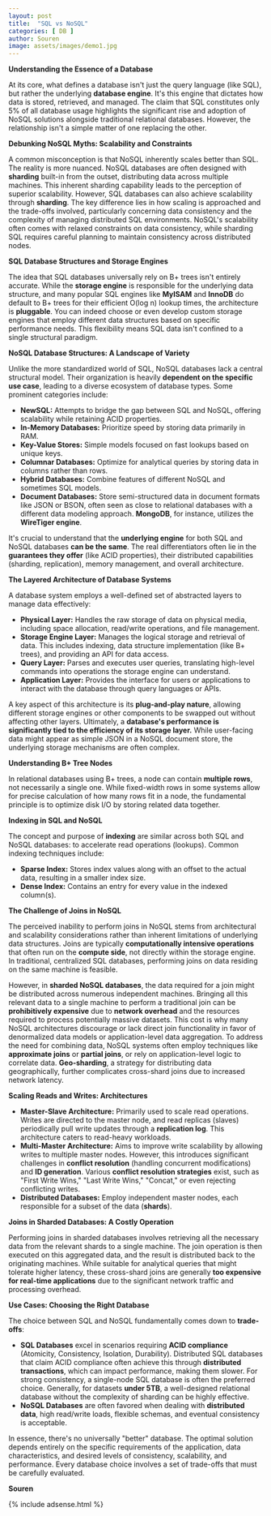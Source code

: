 ```yaml
---
layout: post
title:  "SQL vs NoSQL"
categories: [ DB ]
author: Souren
image: assets/images/demo1.jpg
---
```


**Understanding the Essence of a Database**

At its core, what defines a database isn't just the query language (like SQL), but rather the underlying **database engine**. It's this engine that dictates how data is stored, retrieved, and managed. The claim that SQL constitutes only 5% of all database usage highlights the significant rise and adoption of NoSQL solutions alongside traditional relational databases. However, the relationship isn't a simple matter of one replacing the other.

**Debunking NoSQL Myths: Scalability and Constraints**

A common misconception is that NoSQL inherently scales better than SQL. The reality is more nuanced. NoSQL databases are often designed with **sharding** built-in from the outset, distributing data across multiple machines. This inherent sharding capability leads to the perception of superior scalability. However, SQL databases can also achieve scalability through **sharding**. The key difference lies in how scaling is approached and the trade-offs involved, particularly concerning data consistency and the complexity of managing distributed SQL environments. NoSQL's scalability often comes with relaxed constraints on data consistency, while sharding SQL requires careful planning to maintain consistency across distributed nodes.

**SQL Database Structures and Storage Engines**

The idea that SQL databases universally rely on B+ trees isn't entirely accurate. While the **storage engine** is responsible for the underlying data structure, and many popular SQL engines like **MyISAM** and **InnoDB** do default to B+ trees for their efficient O(log n) lookup times, the architecture is **pluggable**. You can indeed choose or even develop custom storage engines that employ different data structures based on specific performance needs. This flexibility means SQL data isn't confined to a single structural paradigm.

**NoSQL Database Structures: A Landscape of Variety**

Unlike the more standardized world of SQL, NoSQL databases lack a central structural model. Their organization is heavily **dependent on the specific use case**, leading to a diverse ecosystem of database types. Some prominent categories include:

* **NewSQL:** Attempts to bridge the gap between SQL and NoSQL, offering scalability while retaining ACID properties.
* **In-Memory Databases:** Prioritize speed by storing data primarily in RAM.
* **Key-Value Stores:** Simple models focused on fast lookups based on unique keys.
* **Columnar Databases:** Optimize for analytical queries by storing data in columns rather than rows.
* **Hybrid Databases:** Combine features of different NoSQL and sometimes SQL models.
* **Document Databases:** Store semi-structured data in document formats like JSON or BSON, often seen as close to relational databases with a different data modeling approach. **MongoDB**, for instance, utilizes the **WireTiger engine**.

It's crucial to understand that the **underlying engine** for both SQL and NoSQL databases **can be the same**. The real differentiators often lie in the **guarantees they offer** (like ACID properties), their distributed capabilities (sharding, replication), memory management, and overall architecture.

**The Layered Architecture of Database Systems**

A database system employs a well-defined set of abstracted layers to manage data effectively:

* **Physical Layer:** Handles the raw storage of data on physical media, including space allocation, read/write operations, and file management.
* **Storage Engine Layer:** Manages the logical storage and retrieval of data. This includes indexing, data structure implementation (like B+ trees), and providing an API for data access.
* **Query Layer:** Parses and executes user queries, translating high-level commands into operations the storage engine can understand.
* **Application Layer:** Provides the interface for users or applications to interact with the database through query languages or APIs.

A key aspect of this architecture is its **plug-and-play nature**, allowing different storage engines or other components to be swapped out without affecting other layers. Ultimately, a **database's performance is significantly tied to the efficiency of its storage layer.** While user-facing data might appear as simple JSON in a NoSQL document store, the underlying storage mechanisms are often complex.

**Understanding B+ Tree Nodes**

In relational databases using B+ trees, a node can contain **multiple rows**, not necessarily a single one. While fixed-width rows in some systems allow for precise calculation of how many rows fit in a node, the fundamental principle is to optimize disk I/O by storing related data together.

**Indexing in SQL and NoSQL**

The concept and purpose of **indexing** are similar across both SQL and NoSQL databases: to accelerate read operations (lookups). Common indexing techniques include:

* **Sparse Index:** Stores index values along with an offset to the actual data, resulting in a smaller index size.
* **Dense Index:** Contains an entry for every value in the indexed column(s).

**The Challenge of Joins in NoSQL**

The perceived inability to perform joins in NoSQL stems from architectural and scalability considerations rather than inherent limitations of underlying data structures. Joins are typically **computationally intensive operations** that often run on the **compute side**, not directly within the storage engine. In traditional, centralized SQL databases, performing joins on data residing on the same machine is feasible.

However, in **sharded NoSQL databases**, the data required for a join might be distributed across numerous independent machines. Bringing all this relevant data to a single machine to perform a traditional join can be **prohibitively expensive** due to **network overhead** and the resources required to process potentially massive datasets. This cost is why many NoSQL architectures discourage or lack direct join functionality in favor of denormalized data models or application-level data aggregation. To address the need for combining data, NoSQL systems often employ techniques like **approximate joins** or **partial joins**, or rely on application-level logic to correlate data. **Geo-sharding**, a strategy for distributing data geographically, further complicates cross-shard joins due to increased network latency.

**Scaling Reads and Writes: Architectures**

* **Master-Slave Architecture:** Primarily used to scale read operations. Writes are directed to the master node, and read replicas (slaves) periodically pull write updates through a **replication log**. This architecture caters to read-heavy workloads.
* **Multi-Master Architecture:** Aims to improve write scalability by allowing writes to multiple master nodes. However, this introduces significant challenges in **conflict resolution** (handling concurrent modifications) and **ID generation**. Various **conflict resolution strategies** exist, such as "First Write Wins," "Last Write Wins," "Concat," or even rejecting conflicting writes.
* **Distributed Databases:** Employ independent master nodes, each responsible for a subset of the data (**shards**).

**Joins in Sharded Databases: A Costly Operation**

Performing joins in sharded databases involves retrieving all the necessary data from the relevant shards to a single machine. The join operation is then executed on this aggregated data, and the result is distributed back to the originating machines. While suitable for analytical queries that might tolerate higher latency, these cross-shard joins are generally **too expensive for real-time applications** due to the significant network traffic and processing overhead.

**Use Cases: Choosing the Right Database**

The choice between SQL and NoSQL fundamentally comes down to **trade-offs**:

* **SQL Databases** excel in scenarios requiring **ACID compliance** (Atomicity, Consistency, Isolation, Durability). Distributed SQL databases that claim ACID compliance often achieve this through **distributed transactions**, which can impact performance, making them slower. For strong consistency, a single-node SQL database is often the preferred choice. Generally, for datasets **under 5TB**, a well-designed relational database without the complexity of sharding can be highly effective.
* **NoSQL Databases** are often favored when dealing with **distributed data**, high read/write loads, flexible schemas, and eventual consistency is acceptable.

In essence, there's no universally "better" database. The optimal solution depends entirely on the specific requirements of the application, data characteristics, and desired levels of consistency, scalability, and performance. Every database choice involves a set of trade-offs that must be carefully evaluated.



**Souren**

{% include adsense.html %}
